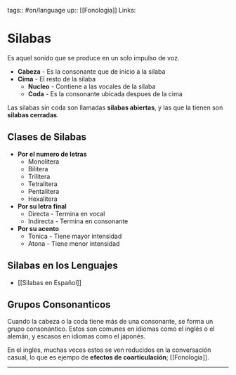tags:: #on/language 
up:: [[Fonologia]]
Links: 
# Silabas
Es aquel sonido que se produce en un solo impulso de voz.

- **Cabeza** - Es la consonante que de inicio a la silaba
- **Cima** - El resto de la silaba
	- **Nucleo** - Contiene a las vocales de la silaba
	- **Coda** - Es la consonante ubicada despues de la cima

Las silabas sin coda son llamadas **silabas abiertas**, y las que la tienen son **silabas cerradas**.

## Clases de Silabas
- **Por el numero de letras**
	- Monolitera
	- Bilitera
	- Trilitera
	- Tetralitera
	- Pentalitera
	- Hexalitera
- **Por su letra final**
	- Directa - Termina en vocal
	- Indirecta - Termina en consonante
- **Por su acento**
	- Tonica - Tiene mayor intensidad
	- Atona - Tiene menor intensidad

## Silabas en los Lenguajes
- [[Silabas en Español]]

## Grupos Consonanticos
Cuando la cabeza o la coda tiene más de una consonante, se forma un grupo consonantico. Estos son comunes en idiomas como el inglés o el alemán, y escasos en idiomas como el japonés.

En el ingles, muchas veces estos se ven reducidos en la conversación casual, lo que es ejempo de **efectos de coarticulación**; [[Fonologia]].

___